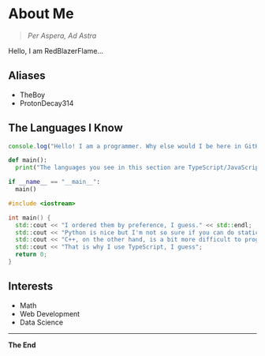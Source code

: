 # About Me
> *Per Aspera, Ad Astra*

Hello, I am RedBlazerFlame...

## Aliases
- TheBoy
- ProtonDecay314

## The Languages I Know

```TypeScript
console.log("Hello! I am a programmer. Why else would I be here in GitHub?");
```

```Python
def main():
  print("The languages you see in this section are TypeScript/JavaScript, then Python, then C++")

if __name__ == "__main__":
  main()
```

```C++
#include <iostream>

int main() {
  std::cout << "I ordered them by preference, I guess." << std::endl;
  std::cout << "Python is nice but I'm not so sure if you can do static typing .-." << std::endl;
  std::cout << "C++, on the other hand, is a bit more difficult to program in..." << std::endl;
  std::cout << "That is why I use TypeScript, I guess";
  return 0;
}
```

## Interests
- Math
- Web Development
- Data Science

---
**The End**


<!---
RedBlazerFlame/RedBlazerFlame is a ✨ special ✨ repository because its `README.md` (this file) appears on your GitHub profile.
You can click the Preview link to take a look at your changes.
--->
